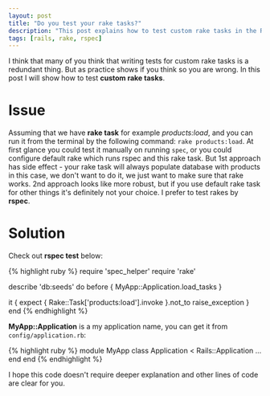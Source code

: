 ```yaml
---
layout: post
title: "Do you test your rake tasks?"
description: "This post explains how to test custom rake tasks in the Rails application"
tags: [rails, rake, rspec]
---
```


I think that many of you think that writing tests for custom rake tasks is a redundant thing.
But as practice shows if you think so you are wrong.
In this post I will show how to test **custom rake tasks**.

# Issue

Assuming that we have **rake task** for example *products:load*, and you can run it from the terminal by the following command: `rake products:load`.
At first glance you could test it manually on running `spec`, or you could configure default rake which runs rspec and this rake task.
But 1st approach has side effect - your rake task will always populate database with products in this case, we don't want to do it, we just want to make sure that rake works.
2nd approach looks like more robust, but if you use default rake task for other things it's definitely not your choice. I prefer to test rakes by **rspec**.

# Solution

Check out **rspec test** below:

{% highlight ruby %}
require 'spec_helper'
require 'rake'

describe 'db:seeds' do
  before { MyApp::Application.load_tasks }

  it { expect { Rake::Task['products:load'].invoke }.not_to raise_exception }
end
{% endhighlight %}

**MyApp::Application** is a my application name, you can get it from `config/application.rb`:

{% highlight ruby %}
module MyApp
  class Application < Rails::Application
    ...
  end
end
{% endhighlight %}

I hope this code doesn't require deeper explanation and other lines of code are clear for you.

